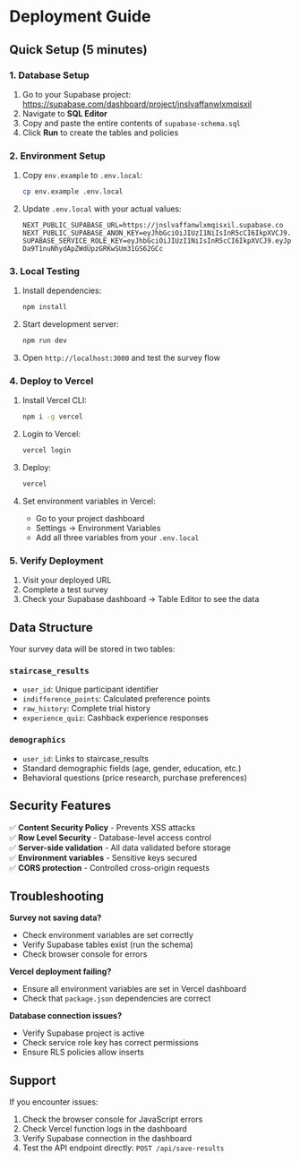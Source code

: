 # Deployment Guide

## Quick Setup (5 minutes)

### 1. Database Setup
1. Go to your Supabase project: https://supabase.com/dashboard/project/jnslvaffanwlxmqisxil
2. Navigate to **SQL Editor**
3. Copy and paste the entire contents of `supabase-schema.sql`
4. Click **Run** to create the tables and policies

### 2. Environment Setup
1. Copy `env.example` to `.env.local`:
   ```bash
   cp env.example .env.local
   ```

2. Update `.env.local` with your actual values:
   ```
   NEXT_PUBLIC_SUPABASE_URL=https://jnslvaffanwlxmqisxil.supabase.co
   NEXT_PUBLIC_SUPABASE_ANON_KEY=eyJhbGciOiJIUzI1NiIsInR5cCI6IkpXVCJ9.eyJpc3MiOiJzdXBhYmFzZSIsInJlZiI6Impuc2x2YWZmYW53bHhtcWlzeGlsIiwicm9sZSI6ImFub24iLCJpYXQiOjE3NTk3NjE2MjYsImV4cCI6MjA3NTMzNzYyNn0.c1fB1oF1HsfkIabvmzF3JzGFouZQbXBa9Dg4vGcSbos
   SUPABASE_SERVICE_ROLE_KEY=eyJhbGciOiJIUzI1NiIsInR5cCI6IkpXVCJ9.eyJpc3MiOiJzdXBhYmFzZSIsInJlZiI6Impuc2x2YWZmYW53bHhtcWlzeGlsIiwicm9sZSI6InNlcnZpY2Vfcm9sZSIsImlhdCI6MTc1OTc2MTYyNiwiZXhwIjoyMDc1MzM3NjI2fQ.2_CKHWR-Da9T1nuNhydApZWdUpzGRKwSUm31GS62GCc
   ```

### 3. Local Testing
1. Install dependencies:
   ```bash
   npm install
   ```

2. Start development server:
   ```bash
   npm run dev
   ```

3. Open `http://localhost:3000` and test the survey flow

### 4. Deploy to Vercel
1. Install Vercel CLI:
   ```bash
   npm i -g vercel
   ```

2. Login to Vercel:
   ```bash
   vercel login
   ```

3. Deploy:
   ```bash
   vercel
   ```

4. Set environment variables in Vercel:
   - Go to your project dashboard
   - Settings → Environment Variables
   - Add all three variables from your `.env.local`

### 5. Verify Deployment
1. Visit your deployed URL
2. Complete a test survey
3. Check your Supabase dashboard → Table Editor to see the data

## Data Structure

Your survey data will be stored in two tables:

### `staircase_results`
- `user_id`: Unique participant identifier
- `indifference_points`: Calculated preference points
- `raw_history`: Complete trial history
- `experience_quiz`: Cashback experience responses

### `demographics`
- `user_id`: Links to staircase_results
- Standard demographic fields (age, gender, education, etc.)
- Behavioral questions (price research, purchase preferences)

## Security Features

✅ **Content Security Policy** - Prevents XSS attacks  
✅ **Row Level Security** - Database-level access control  
✅ **Server-side validation** - All data validated before storage  
✅ **Environment variables** - Sensitive keys secured  
✅ **CORS protection** - Controlled cross-origin requests  

## Troubleshooting

**Survey not saving data?**
- Check environment variables are set correctly
- Verify Supabase tables exist (run the schema)
- Check browser console for errors

**Vercel deployment failing?**
- Ensure all environment variables are set in Vercel dashboard
- Check that `package.json` dependencies are correct

**Database connection issues?**
- Verify Supabase project is active
- Check service role key has correct permissions
- Ensure RLS policies allow inserts

## Support

If you encounter issues:
1. Check the browser console for JavaScript errors
2. Check Vercel function logs in the dashboard
3. Verify Supabase connection in the dashboard
4. Test the API endpoint directly: `POST /api/save-results`
